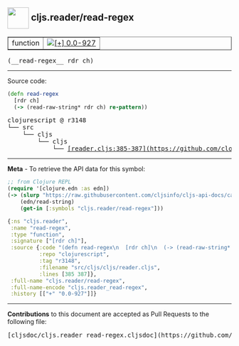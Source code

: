 ## <img width="48px" valign="middle" src="http://i.imgur.com/Hi20huC.png"> cljs.reader/read-regex

 <table border="1">
<tr>

<td>function</td>
<td><a href="https://github.com/cljsinfo/cljs-api-docs/tree/0.0-927"><img valign="middle" alt="[+] 0.0-927" src="https://img.shields.io/badge/+-0.0--927-lightgrey.svg"></a> </td>
</tr>
</table>

 <samp>
(__read-regex__ rdr ch)<br>
</samp>

---





Source code:

```clj
(defn read-regex
  [rdr ch]
  (-> (read-raw-string* rdr ch) re-pattern))
```

 <pre>
clojurescript @ r3148
└── src
    └── cljs
        └── cljs
            └── <ins>[reader.cljs:385-387](https://github.com/clojure/clojurescript/blob/r3148/src/cljs/cljs/reader.cljs#L385-L387)</ins>
</pre>


---

__Meta__ - To retrieve the API data for this symbol:

```clj
;; from Clojure REPL
(require '[clojure.edn :as edn])
(-> (slurp "https://raw.githubusercontent.com/cljsinfo/cljs-api-docs/catalog/cljs-api.edn")
    (edn/read-string)
    (get-in [:symbols "cljs.reader/read-regex"]))
```

```clj
{:ns "cljs.reader",
 :name "read-regex",
 :type "function",
 :signature ["[rdr ch]"],
 :source {:code "(defn read-regex\n  [rdr ch]\n  (-> (read-raw-string* rdr ch) re-pattern))",
          :repo "clojurescript",
          :tag "r3148",
          :filename "src/cljs/cljs/reader.cljs",
          :lines [385 387]},
 :full-name "cljs.reader/read-regex",
 :full-name-encode "cljs.reader_read-regex",
 :history [["+" "0.0-927"]]}

```

---

__Contributions__ to this document are accepted as Pull Requests to the following file:

 <pre>
[cljsdoc/cljs.reader_read-regex.cljsdoc](https://github.com/cljsinfo/cljs-api-docs/blob/master/cljsdoc/cljs.reader_read-regex.cljsdoc)
</pre>

